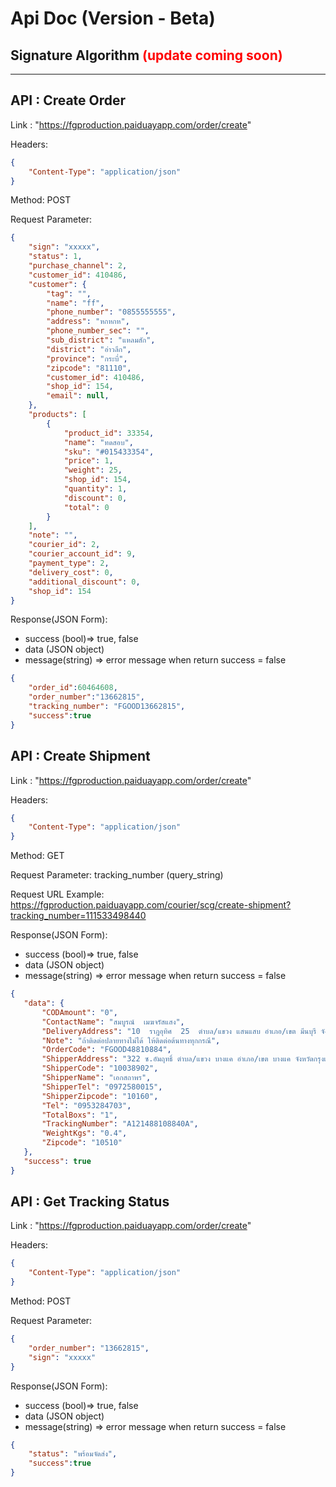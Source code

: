# Api Doc (Version - Beta)

## **Signature Algorithm** <span style="color:red">(update coming soon)</span>

***

## API : Create Order
Link : "https://fgproduction.paiduayapp.com/order/create"

Headers: 
```json
{
    "Content-Type": "application/json"
}
```

Method: POST

Request Parameter:

```json
{
    "sign": "xxxxx",
    "status": 1,
    "purchase_channel": 2,
    "customer_id": 410486,
    "customer": {
        "tag": "",
        "name": "ff",
        "phone_number": "0855555555",
        "address": "หกหกห",
        "phone_number_sec": "",
        "sub_district": "แหลมสัก",
        "district": "อ่าวลึก",
        "province": "กระบี่",
        "zipcode": "81110",
        "customer_id": 410486,
        "shop_id": 154,
        "email": null,
    },
    "products": [
        {
            "product_id": 33354,
            "name": "ทดสอบ",
            "sku": "#015433354",
            "price": 1,
            "weight": 25,
            "shop_id": 154,
            "quantity": 1,
            "discount": 0,
            "total": 0
        }
    ],
    "note": "",
    "courier_id": 2,
    "courier_account_id": 9,
    "payment_type": 2,
    "delivery_cost": 0,
    "additional_discount": 0,
    "shop_id": 154
}
```

Response(JSON Form):
- success (bool)=> true, false
- data (JSON object)
- message(string) => error message when return success = false

```json
{
    "order_id":60464608,
    "order_number":"13662815",
    "tracking_number": "FGOOD13662815",
    "success":true
}
```

## API : Create Shipment
Link : "https://fgproduction.paiduayapp.com/order/create"

Headers:
```json
{
    "Content-Type": "application/json"
}
```

Method: GET

Request Parameter: tracking_number (query_string)

Request URL Example:
https://fgproduction.paiduayapp.com/courier/scg/create-shipment?tracking_number=111533498440

Response(JSON Form): 
- success (bool)=> true, false
- data (JSON object)
- message(string) => error message when return success = false


```json
{
   "data": {
       "CODAmount": "0",
       "ContactName": "สมบูรณ์  เมฆจรัสแสง",
       "DeliveryAddress": "10  ราฎอุทิศ  25  ตำบล/แขวง แสนแสบ อำเภอ/เขต มีนบุรี จังหวัดกรุงเทพมหานคร",
       "Note": "ถ้าติดต่อปลายทางไม่ได้ ให้ติดต่อต้นทางทุกกรณี",
       "OrderCode": "FGOOD48810884",
       "ShipperAddress": "322 ซ.อัมฤทธิ์ ตำบล/แขวง บางแค อำเภอ/เขต บางแค จังหวัดกรุงเทพมหานคร",
       "ShipperCode": "10038902",
       "ShipperName": "เอกสถาพร",
       "ShipperTel": "0972580015",
       "ShipperZipcode": "10160",
       "Tel": "0953284703",
       "TotalBoxs": "1",
       "TrackingNumber": "A121488108840A",
       "WeightKgs": "0.4",
       "Zipcode": "10510"
   },
   "success": true
}
```

## API : Get Tracking Status
Link : "https://fgproduction.paiduayapp.com/order/create"

Headers: 
```json
{
    "Content-Type": "application/json"
}
```

Method: POST

Request Parameter:

```json
{
    "order_number": "13662815",
    "sign": "xxxxx"
}
```

Response(JSON Form):
- success (bool)=> true, false
- data (JSON object)
- message(string) => error message when return success = false

```json
{
    "status": "พร้อมจัดส่ง",
    "success":true
}
```
